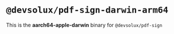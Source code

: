 # `@devsolux/pdf-sign-darwin-arm64`

This is the **aarch64-apple-darwin** binary for `@devsolux/pdf-sign`
